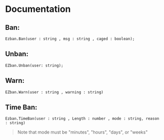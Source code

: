 # Documentation
## Ban:
`Ezban.Ban(user : string , msg : string , caged : boolean);`
## Unban:
`EZban.Unban(user: string);`
## Warn:
`EZban.Warn(user : string , warning : string)`
## Time Ban:
`Ezban.TimeBan(user : string , Length : number , mode : string, reason : string)`
> Note that mode must be "minutes", "hours", "days", or "weeks"

